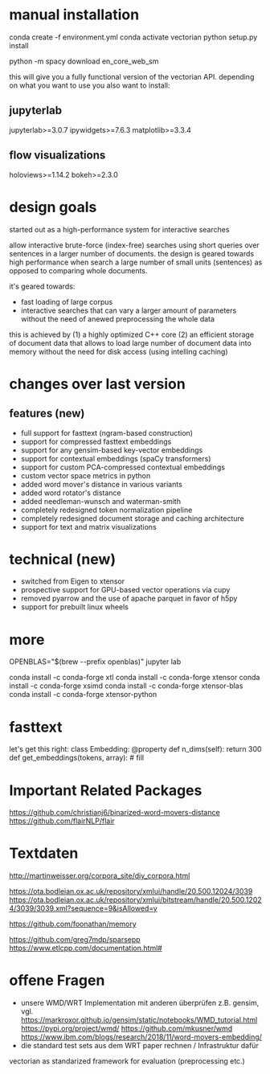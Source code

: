 # manual installation

conda create -f environment.yml
conda activate vectorian
python setup.py install

python -m spacy download en_core_web_sm

this will give you a fully functional version of the vectorian API.
depending on what you want to use you also want to install:

## jupyterlab

jupyterlab>=3.0.7
ipywidgets>=7.6.3
matplotlib>=3.3.4

## flow visualizations

holoviews>=1.14.2
bokeh>=2.3.0

# design goals

started out as a high-performance system for interactive searches

allow interactive brute-force (index-free) searches using short
queries over sentences in a larger number of documents. the design
is geared towards high performance when search a large number of
small units (sentences) as opposed to comparing whole documents.

it's geared towards:
* fast loading of large corpus
* interactive searches that can vary a larger amount of parameters
without the need of anewed preprocessing the whole data

this is achieved by
(1) a highly optimized C++ core
(2) an efficient storage of document data that allows to load large
number of document data into memory without the need for disk access
(using intelling caching)

# changes over last version

## features (new)

* full support for fasttext (ngram-based construction)
* support for compressed fasttext embeddings
* support for any gensim-based key-vector embeddings
* support for contextual embeddings (spaCy transformers)
* support for custom PCA-compressed contextual embeddings
* custom vector space metrics in python
* added word mover's distance in various variants
* added word rotator's distance
* added needleman-wunsch and waterman-smith
* completely redesigned token normalization pipeline
* completely redesigned document storage and caching architecture
* support for text and matrix visualizations

# technical (new)

* switched from Eigen to xtensor
* prospective support for GPU-based vector operations via cupy
* removed pyarrow and the use of apache parquet in favor of h5py
* support for prebuilt linux wheels

# more



OPENBLAS="$(brew --prefix openblas)" jupyter lab

conda install -c conda-forge xtl
conda install -c conda-forge xtensor
conda install -c conda-forge xsimd
conda install -c conda-forge xtensor-blas
conda install -c conda-forge xtensor-python


# fasttext

let's get this right:
class Embedding:
    @property
    def n_dims(self):
        return 300
    def get_embeddings(tokens, array):
        # fill

# Important Related Packages
https://github.com/christianj6/binarized-word-movers-distance
https://github.com/flairNLP/flair


# Textdaten

http://martinweisser.org/corpora_site/diy_corpora.html

https://ota.bodleian.ox.ac.uk/repository/xmlui/handle/20.500.12024/3039
https://ota.bodleian.ox.ac.uk/repository/xmlui/bitstream/handle/20.500.12024/3039/3039.xml?sequence=9&isAllowed=y

https://github.com/foonathan/memory

https://github.com/greg7mdp/sparsepp
https://www.etlcpp.com/documentation.html#

# offene Fragen

* unsere WMD/WRT Implementation mit anderen überprüfen
z.B. gensim, vgl. https://markroxor.github.io/gensim/static/notebooks/WMD_tutorial.html
https://pypi.org/project/wmd/
https://github.com/mkusner/wmd
https://www.ibm.com/blogs/research/2018/11/word-movers-embedding/
* die standard test sets aus dem WRT paper rechnen / Infrastruktur dafür

vectorian as standarized framework for evaluation (preprocessing etc.)